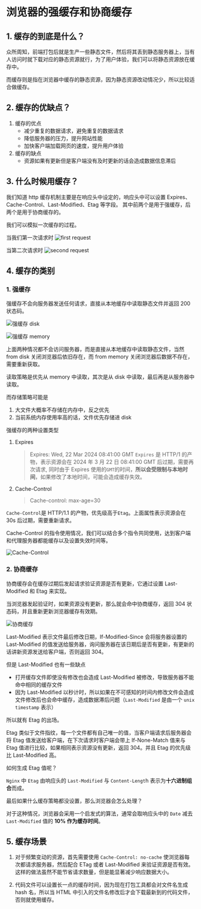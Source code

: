 # 浏览器的强缓存和协商缓存

## 1. 缓存的到底是什么？

众所周知，前端打包后就是生产一些静态文件，然后将其丢到静态服务器上，当有人访问时就下载对应的静态资源就行，为了用户体验，我们可以将静态资源放在缓存中。

而缓存则是指在浏览器中缓存的静态资源，因为静态资源改动情况少，所以比较适合做缓存。

## 2. 缓存的优缺点？

1. 缓存的优点
   - 减少重复的数据请求，避免重复的数据请求
   - 降低服务器的压力，提升网站性能
   - 加快客户端加载网页的速度，提升用户体验
2. 缓存的缺点
   - 资源如果有更新但是客户端没有及时更新的话会造成数据信息滞后

## 3. 什么时候用缓存？

我们知道 http 缓存机制主要是在响应头中设定的，响应头中可以设置 Expires、Cache-Control、Last-Modified、Etag 等字段。
其中前两个是用于强缓存，后两个是用于协商缓存的。

我们可以模拟一次缓存的过程。

当我们第一次请求时
![first request](/web-cache/image.png)

当第二次请求时
![second request](/web-cache/image-1.png)

## 4. 缓存的类别

### 1. 强缓存

强缓存不会向服务器发送任何请求，直接从本地缓存中读取静态文件并返回 200 状态码。

![强缓存 disk](/web-cache/image-2.png)

![强缓存 memory](/web-cache/image-3.png)

上面两种情况都不会访问服务器，而是直接从本地缓存中读取静态文件，当然 from disk 关闭浏览器后依旧存在，而 from memory 关闭浏览器后数据不存在，需要重新获取。

读取策略是优先从 memory 中读取，其次是从 disk 中读取，最后再是从服务器中读取。

而存储策略可能是

1. 大文件大概率不存储在内存中，反之优先
2. 当前系统内存使用率高的话，文件优先存储进 disk

强缓存的两种设置类型

1. Expires

   > Expires: Wed, 22 Mar 2024 08:41:00 GMT
   > `Expires` 是 HTTP/1 的产物，表示资源会在 2024 年 3 月 22 日 08:41:00 GMT 后过期，需要再次请求, 同时由于 Expires 使用的`GMT`的时间，**所以会受限制与本地时间**，如果修改了本地时间，可能会造成缓存失效。

2. Cache-Control
   > Cache-control: max-age=30

`Cache-Control`是 HTTP/1.1 的产物，优先级高于`Etag`。上面属性表示资源会在 30s 后过期，需要重新请求。

Cache-Control 的指令使用情况，我们可以结合多个指令共同使用，达到客户端和代理服务器都能缓存以及设置失效时间等。

![Cache-Control](/web-cache/image-6.png)

### 2. 协商缓存

协商缓存会在缓存过期后发起请求验证资源是否有更新，它通过设置 Last-Modified 和 Etag 来实现。

当浏览器发起验证时，如果资源没有更新，那么就会命中协商缓存，返回 304 状态码，并且重新更新浏览器缓存有效期。

![协商缓存](/web-cache/image-5.png)

Last-Modified 表示文件最后修改日期，If-Modified-Since 会将服务器设置的 Last-Modified 的值发送给服务器，询问服务器在该日期后是否有更新，有更新的话讲新资源发送给客户端，否则返回 304。

但是 Last-Modified 也有一些缺点

- 打开缓存文件即使没有修改也会造成 Last-Modified 被修改，导致服务器不能命中相同的缓存文件
- 因为 Last-Modified 以秒计时，所以如果在不可感知的时间内修改文件会造成文件修改后也会命中缓存，造成数据滞后问题（`Last-Modified` 是由一个 `unix timestamp` 表示）

所以就有 Etag 的出场。

Etag 类似于文件指纹，每一个文件都有自己唯一的值，当客户端请求后服务器会将 Etag 值发送给客户端，在下次请求时客户端会带上 If-None-Match 值来与 Etag 值进行比较，如果相同表示资源没有更新，返回 304。并且 Etag 的优先级比 Last-Modified 高。

如何生成 Etag 值呢？

`Nginx` 中 `Etag` 由响应头的 `Last-Modified` 与 `Content-Lengt`h 表示为**十六进制组合**而成。

最后如果什么缓存策略都没设置，那么浏览器会怎么处理？

对于这种情况，浏览器会采用一个启发式的算法，通常会取响应头中的 `Date` 减去 `Last-Modified` 值的 **10% 作为缓存时间**。

## 5. 缓存场景

1. 对于频繁变动的资源，首先需要使用 `Cache-Control: no-cache` 使浏览器每次都请求服务器，然后配合 ETag 或者 Last-Modified 来验证资源是否有效。这样的做法虽然不能节省请求数量，但是能显著减少响应数据大小。

2. 代码文件可以设置长一点的缓存时间，因为现在打包工具都会对文件名生成 hash 名，所以当 HTML 中引入的文件名修改后才会下载最新到的代码文件，否则就使用缓存。
